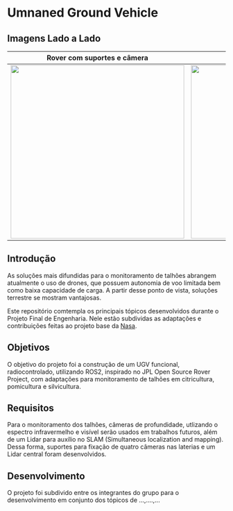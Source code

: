 # Umnaned Ground Vehicle 

## Imagens Lado a Lado

| Rover com suportes e câmera | Giro em torno do próprio eixo |
|----------|----------|
| <img src="https://github.com/pfeinsper/unmaned-ground-vehicle-2024.1/assets/72100554/dc25603e-3112-40d3-9245-cfaf05d391e9" width="400px" />   | <img src="https://github.com/pfeinsper/unmaned-ground-vehicle-2024.1/assets/72100554/c3708ece-0bcc-455d-8b7f-dbeec8ed0bf9" width="400px" />  |



## Introdução
As soluções mais difundidas para o monitoramento de talhões abrangem atualmente o uso de drones, que possuem autonomia de voo limitada bem como baixa capacidade de carga. A partir desse ponto de vista, soluções terrestre se mostram vantajosas.

Este repositório comtempla os principais tópicos desenvolvidos durante o Projeto Final de Engenharia. Nele estão subdividas as adaptações e contribuições feitas ao projeto base da [Nasa](https://github.com/nasa-jpl/open-source-rover).


## Objetivos
O objetivo do projeto foi a construção de um UGV funcional, radiocontrolado, utilizando ROS2, inspirado no JPL Open Source Rover Project, com adaptações para monitoramento de talhões em citricultura, pomicultura e silvicultura.

## Requisitos 
Para o monitoramento dos talhões, câmeras de profundidade, utlizando o espectro infravermelho e visível serão usados em trabalhos futuros, além de um Lidar para auxílio no SLAM (Simultaneous localization and mapping).
Dessa forma, suportes para fixação de quatro câmeras nas laterias e um Lidar central foram desenvolvidos.

## Desenvolvimento
O projeto foi subdivido entre os integrantes do grupo para o desenvolvimento em conjunto dos tópicos de ...,....,...
